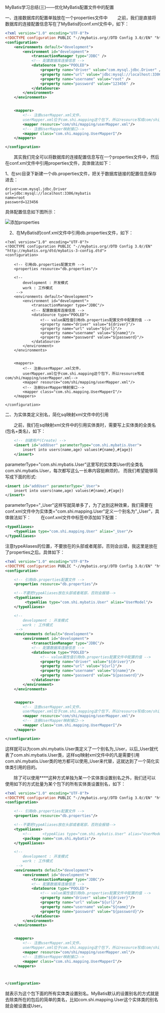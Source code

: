 MyBatis学习总结(三)——优化MyBatis配置文件中的配置

一、连接数据库的配置单独放在一个properties文件中
　　之前，我们是直接将数据库的连接配置信息写在了MyBatis的conf.xml文件中，如下：

```xml
<?xml version="1.0" encoding="UTF-8"?>
<!DOCTYPE configuration PUBLIC "-//mybatis.org//DTD Config 3.0//EN" "http://mybatis.org/dtd/mybatis-3-config.dtd">
<configuration>
    <environments default="development">
        <environment id="development">
            <transactionManager type="JDBC" />
            <!-- 配置数据库连接信息 -->
            <dataSource type="POOLED">
                <property name="driver" value="com.mysql.jdbc.Driver" />
                <property name="url" value="jdbc:mysql://localhost:3306/mybatis" />
                <property name="username" value="root" />
                <property name="password" value="123456" />
            </dataSource>
        </environment>
    </environments>


    <mappers>
        <!-- 注册userMapper.xml文件，
        userMapper.xml位于com.shi.mapping这个包下，所以resource写成com/shi/mapping/userMapper.xml-->
        <mapper resource="com/shi/mapping/userMapper.xml"/>
        <!-- 注册UserMapper映射接口-->
        <mapper class="com.shi.mapping.UserMapperI"/>
    </mappers>

</configuration>


```
　　其实我们完全可以将数据库的连接配置信息写在一个properties文件中，然后在conf.xml文件中引用properties文件，具体做法如下：

   1、在src目录下新建一个db.properties文件，把关于数据库链接的配置信息保存进去：
   
```db
driver=com.mysql.jdbc.Driver
url=jdbc:mysql://localhost:3306/mybatis
name=root
password=123456
```

具体配置信息如下图所示：

 ![添加properties](/pic/properties.png)
 
　2、在MyBatis的conf.xml文件中引用db.properties文件，如下：

```mxl
<?xml version="1.0" encoding="UTF-8"?>
<!DOCTYPE configuration PUBLIC "-//mybatis.org//DTD Config 3.0//EN" "http://mybatis.org/dtd/mybatis-3-config.dtd">
<configuration>

    <!-- 引用db.properties配置文件 -->
    <properties resource="db.properties"/>

    <!--
        development : 开发模式
        work : 工作模式
     -->
    <environments default="development">
        <environment id="development">
            <transactionManager type="JDBC"/>
            <!-- 配置数据库连接信息 -->
            <dataSource type="POOLED">
                <!-- value属性值引用db.properties配置文件中配置的值 -->
                <property name="driver" value="${driver}"/>
                <property name="url" value="${url}"/>
                <property name="username" value="${name}"/>
                <property name="password" value="${password}"/>
            </dataSource>
        </environment>
    </environments>


    <mappers>
        <!-- 注册userMapper.xml文件，
        userMapper.xml位于com.shi.mapping这个包下，所以resource写成com/shi/mapping/userMapper.xml-->
        <mapper resource="com/shi/mapping/userMapper.xml"/>
        <!-- 注册UserMapper映射接口-->
        <mapper class="com.shi.mapping.UserMapperI"/>
    </mappers>

</configuration>
```

二、为实体类定义别名，简化sql映射xml文件中的引用

　　之前，我们在sql映射xml文件中的引用实体类时，需要写上实体类的全类名(包名+类名)，如下：
```xml
    <!-- 创建用户(Create) -->
    <insert id="addUser" parameterType="com.shi.mybatis.User">
        insert into users(name,age) values(#{name},#{age})
    </insert>
```
parameterType="com.shi.mybatis.User"这里写的实体类User的全类名com.shi.mybatis.User，每次都写这么一长串内容挺麻烦的，
而我们希望能够简写成下面的形式:

```xml
<insert id="addUser" parameterType="_User">
    insert into users(name,age) values(#{name},#{age})
</insert>
```
parameterType="_User"这样写就简单多了，为了达到这种效果，我们需要在conf.xml文件中为实体类="com.shi.mapping.User"定义一个别名为"_User"，具体做法如下：
　　在conf.xml文件中<configuration></configuration>标签中添加如下配置：

```xml
<typeAliases>
    <typeAlias type="com.shi.mapping.User" alias="_User"/>
</typeAliases>
```
注意typeAliases的位置，不要放在<configuration/>的头部或者尾部，否则会出错，我这里是放在了properties之后。具体如下：
```xml
<?xml version="1.0" encoding="UTF-8"?>
<!DOCTYPE configuration PUBLIC "-//mybatis.org//DTD Config 3.0//EN" "http://mybatis.org/dtd/mybatis-3-config.dtd">
<configuration>

    <!-- 引用db.properties配置文件 -->
    <properties resource="db.properties"/>

    <!--不要把typeAliases放在头部或者尾部，否则会报错-->
    <typeAliases>
         <typeAlias type="com.shi.mybatis.User" alias="UserModel"/>
    </typeAliases>

    <!--
        development : 开发模式
        work : 工作模式
     -->
    <environments default="development">
        <environment id="development">
            <transactionManager type="JDBC"/>
            <!-- 配置数据库连接信息 -->
            <dataSource type="POOLED">
                <!-- value属性值引用db.properties配置文件中配置的值 -->
                <property name="driver" value="${driver}"/>
                <property name="url" value="${url}"/>
                <property name="username" value="${name}"/>
                <property name="password" value="${password}"/>
            </dataSource>
        </environment>
    </environments>


    <mappers>
        <!-- 注册userMapper.xml文件，
        userMapper.xml位于com.shi.mapping这个包下，所以resource写成com/shi/mapping/userMapper.xml-->
        <mapper resource="com/shi/mapping/userMapper.xml"/>
        <!-- 注册UserMapper映射接口-->
        <mapper class="com.shi.mapping.UserMapperI"/>
    </mappers>

</configuration>

```

这样就可以为com.shi.mybatis.User类定义了一个别名为_User，以后_User就代表了com.shi.mybatis.User类，这样sql映射xml文件中的凡是需要引用com.shi.mybatis.User类的地方都可以使用_User来代替，这就达到了一个简化实体类引用的目的。

　　除了可以使用**<typeAlias type="com.shi.mybatis.User" alias="_User"/>**这种方式单独为某一个实体类设置别名之外，我们还可以使用如下的方式批量为某个包下的所有实体类设置别名，如下：

```xml
<?xml version="1.0" encoding="UTF-8"?>
<!DOCTYPE configuration PUBLIC "-//mybatis.org//DTD Config 3.0//EN" "http://mybatis.org/dtd/mybatis-3-config.dtd">
<configuration>

    <!-- 引用db.properties配置文件 -->
    <properties resource="db.properties"/>

    <!--不要把typeAliases放在头部或者尾部，否则会报错-->
    <typeAliases>
        <!--     <typeAlias type="com.shi.mybatis.User" alias="UserModel"/>-->
        <package name="com.shi.mybatis"/>
    </typeAliases>

    <!--
        development : 开发模式
        work : 工作模式
     -->
    <environments default="development">
        <environment id="development">
            <transactionManager type="JDBC"/>
            <!-- 配置数据库连接信息 -->
            <dataSource type="POOLED">
                <!-- value属性值引用db.properties配置文件中配置的值 -->
                <property name="driver" value="${driver}"/>
                <property name="url" value="${url}"/>
                <property name="username" value="${name}"/>
                <property name="password" value="${password}"/>
            </dataSource>
        </environment>
    </environments>


    <mappers>
        <!-- 注册userMapper.xml文件，
        userMapper.xml位于com.shi.mapping这个包下，所以resource写成com/shi/mapping/userMapper.xml-->
        <mapper resource="com/shi/mapping/userMapper.xml"/>
        <!-- 注册UserMapper映射接口-->
        <mapper class="com.shi.mapping.UserMapperI"/>
    </mappers>



</configuration>

```

<package name="com.shi.mybatis"/>就表示为这个包下面的所有实体类设置别名。MyBatis默认的设置别名的方式就是去除类所在的包后的简单的类名，比如com.shi.mapping.User这个实体类的别名就会被设置成User。